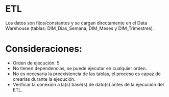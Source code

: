 # ETL
Los datos son fijos/constantes y se cargan directamente en el Data Warehouse (tablas: DIM_Dias_Semana, DIM_Meses y DIM_Trimestres).

# Consideraciones:
- Orden de ejecución: 5
- No tienen dependencias, se puede ejecutar en cualquier orden.
- No es necesaria la preexistencia de las tablas, el proceso es capaz de crearlas durante la ejecución.
- Verificar la conexión a la(s) base(s) de dato(s) antes de la ejecución del ETL.
